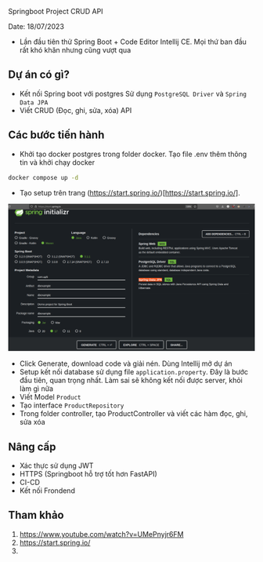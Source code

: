 Springboot Project CRUD API

Date: 18/07/2023

- Lần đầu tiên thử Spring Boot + Code Editor Intellij CE. Mọi thứ ban đầu rất khó khăn nhưng cũng vượt qua
## Dự án có gì?
- Kết nối Spring boot với postgres Sử dụng `PostgreSQL Driver` và `Spring Data JPA`
- Viết CRUD (Đọc, ghi, sửa, xóa) API 


## Các bước tiến hành
- Khởi tạo docker postgres trong folder docker. Tạo file .env thêm thông tin và khởi chạy docker

```bash
docker compose up -d
```
- Tạo setup trên trang (https://start.spring.io/)[https://start.spring.io/]. 

![Khởi tạo](img/spring-init.png)

- Click Generate, download code và giải nén. Dùng Intellij mở dự án
- Setup kết nối database sử dụng file `application.property`. Đây là bước đầu tiên, quan trọng nhất. Làm sai sẽ không kết nối được server, khỏi làm gì nữa
- Viết Model `Product`
- Tạo interface `ProductRepository`
- Trong folder controller, tạo ProductController và viết các hàm đọc, ghi, sửa xóa

## Nâng cấp

- Xác thực sử dụng JWT
- HTTPS (Springboot hỗ trợ tốt hơn FastAPI)
- CI-CD
- Kết nối Frondend

## Tham khảo
1. https://www.youtube.com/watch?v=UMePnyjr6FM
2. https://start.spring.io/
3. 